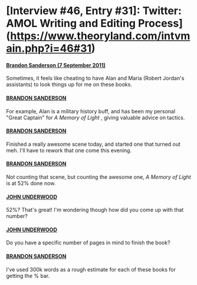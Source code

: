 # [Interview #46, Entry #31]: Twitter: AMOL Writing and Editing Process](https://www.theoryland.com/intvmain.php?i=46#31)

#### [Brandon Sanderson (7 September 2011)](http://twitter.com/BrandSanderson/status/111555172190273536)

Sometimes, it feels like cheating to have Alan and Maria (Robert Jordan's assistants) to look things up for me on these books.

#### [BRANDON SANDERSON](http://twitter.com/BrandSanderson/status/111555393397862401)

For example, Alan is a military history buff, and has been my personal "Great Captain" for
*A Memory of Light*
, giving valuable advice on tactics.

#### [BRANDON SANDERSON](http://twitter.com/BrandSanderson/status/111572758340710401)

Finished a really awesome scene today, and started one that turned out meh. I'll have to rework that one come this evening.

#### [BRANDON SANDERSON](http://twitter.com/BrandSanderson/status/111573341768392704)

Not counting that scene, but counting the awesome one,
*A Memory of Light*
is at 52% done now.

#### [JOHN UNDERWOOD](http://twitter.com/Zod1966/status/111617923386327040)

52%? That's great! I'm wondering though how did you come up with that number?

#### [JOHN UNDERWOOD](http://twitter.com/Zod1966/status/111618002260197376)

Do you have a specific number of pages in mind to finish the book?

#### [BRANDON SANDERSON](http://twitter.com/BrandSanderson/status/111632646634868736)

I've used 300k words as a rough estimate for each of these books for getting the % bar.

